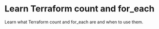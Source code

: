 # Learn Terraform count and for_each

Learn what Terraform count and for_each are and when to use them.
